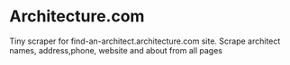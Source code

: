 # Architecture.com
Tiny scraper for find-an-architect.architecture.com site.
Scrape architect names, address,phone, website and about from all pages

